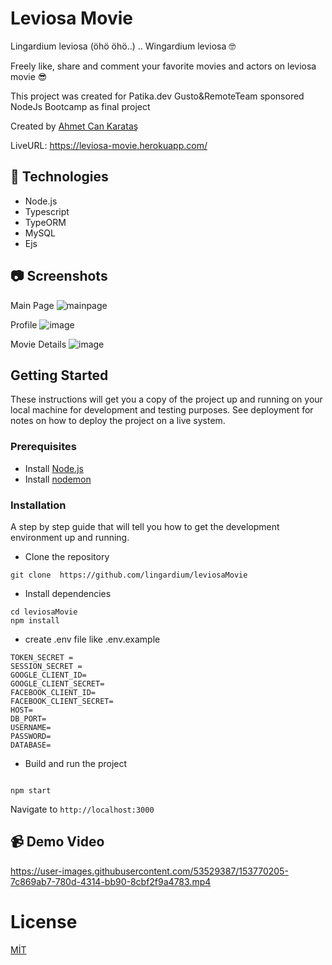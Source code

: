 # Leviosa Movie

Lingardium leviosa (öhö öhö..) .. Wingardium leviosa 🤓

Freely like, share and comment your favorite movies and actors on leviosa movie 😎

This project was created for Patika.dev Gusto&RemoteTeam sponsored NodeJs Bootcamp as final project

Created by <a href='https://github.com/lingardium'>Ahmet Can Karataş</a>

LiveURL: https://leviosa-movie.herokuapp.com/

## **🔎 Technologies**

- Node.js
- Typescript
- TypeORM
- MySQL
- Ejs

## 📷 Screenshots

Main Page
![mainpage](https://user-images.githubusercontent.com/53529387/153769060-2e4bd273-74cc-4c80-921d-f64f466d7503.gif)

Profile
![image](https://user-images.githubusercontent.com/53529387/153769888-e41a494a-de2e-4ce4-8671-ee6f3d1ad450.png)

Movie Details
![image](https://user-images.githubusercontent.com/53529387/153769917-8a9695be-a42a-413c-a680-77c5ce993c91.png)

## Getting Started

These instructions will get you a copy of the project up and running on your local machine for development and testing purposes. See deployment for notes on how to deploy the project on a live system.

### Prerequisites

- Install [Node.js](https://nodejs.org/en/)
- Install [nodemon](https://www.npmjs.com/package/nodemon)

### Installation

A step by step guide that will tell you how to get the development environment up and running.

- Clone the repository

```
git clone  https://github.com/lingardium/leviosaMovie
```

- Install dependencies

```
cd leviosaMovie
npm install
```

- create .env file like .env.example

```env
TOKEN_SECRET =
SESSION_SECRET =
GOOGLE_CLIENT_ID=
GOOGLE_CLIENT_SECRET=
FACEBOOK_CLIENT_ID=
FACEBOOK_CLIENT_SECRET=
HOST=
DB_PORT=
USERNAME=
PASSWORD=
DATABASE=
```

- Build and run the project

```

npm start

```

Navigate to `http://localhost:3000`

## 📹 Demo Video

https://user-images.githubusercontent.com/53529387/153770205-7c869ab7-780d-4314-bb90-8cbf2f9a4783.mp4

# License

[MİT](https://choosealicense.com/licenses/mit/)
